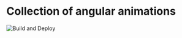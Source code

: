 # Collection of angular animations

![Build and Deploy](https://github.com/devnrj07/angular-animations/workflows/Build%20and%20Deploy/badge.svg)